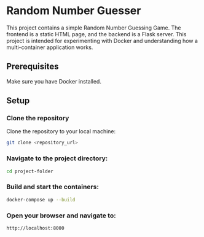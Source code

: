 # Random Number Guesser

This project contains a simple Random Number Guessing Game. The frontend is a static HTML page, and the backend is a Flask server. This project is intended for experimenting with Docker and understanding how a multi-container application works.

## Prerequisites

Make sure you have Docker installed.

## Setup

### Clone the repository
Clone the repository to your local machine:

```bash
git clone <repository_url>
```

### Navigate to the project directory:


```bash
cd project-folder
```
### Build and start the containers:


```bash
docker-compose up --build
```
### Open your browser and navigate to:
```bash
http://localhost:8000
```

